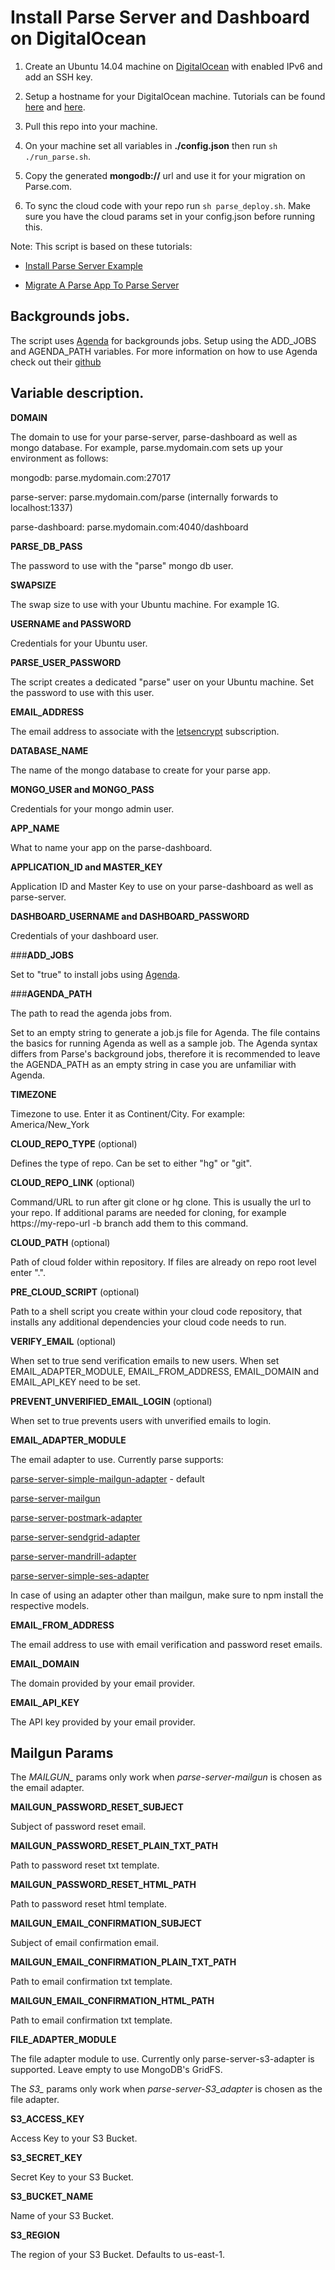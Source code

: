 # Install Parse Server and Dashboard on DigitalOcean #

1. Create an Ubuntu 14.04 machine on [DigitalOcean](www.digitalocean.com) with enabled IPv6 and add an SSH key.

2. Setup a hostname for your DigitalOcean machine. Tutorials can be found [here](https://www.digitalocean.com/community/tutorials/how-to-set-up-a-host-name-with-digitalocean) and [here](https://www.digitalocean.com/community/tutorials/how-to-point-to-digitalocean-nameservers-from-common-domain-registrars).

3. Pull this repo into your machine.

4. On your machine set all variables in **./config.json** then run `sh ./run_parse.sh`.

5. Copy the generated **mongodb://** url and use it for your migration on Parse.com.

6. To sync the cloud code with your repo run `sh parse_deploy.sh`. Make sure you have the cloud params set in your config.json before running this.

Note: This script is based on these tutorials:

* [Install Parse Server Example](https://www.digitalocean.com/community/tutorials/how-to-run-parse-server-on-ubuntu-14-04)

* [Migrate A Parse App To Parse Server](https://www.digitalocean.com/community/tutorials/how-to-migrate-a-parse-app-to-parse-server-on-ubuntu-14-04)

## Backgrounds jobs.

The script uses [Agenda](https://github.com/rschmukler/agenda) for backgrounds jobs. Setup using the ADD_JOBS and AGENDA_PATH variables. For more information on how to use Agenda check out their [github](https://github.com/rschmukler/agenda)

## Variable description.

**DOMAIN**

The domain to use for your parse-server, parse-dashboard as well as mongo database.
For example, parse.mydomain.com sets up your environment as follows:

mongodb: parse.mydomain.com:27017

parse-server: parse.mydomain.com/parse (internally forwards to localhost:1337)

parse-dashboard: parse.mydomain.com:4040/dashboard

**PARSE_DB_PASS**

The password to use with the "parse" mongo db user.

**SWAPSIZE**

The swap size to use with your Ubuntu machine. For example 1G.

**USERNAME and PASSWORD**

Credentials for your Ubuntu user.

**PARSE_USER_PASSWORD**

The script creates a dedicated "parse" user on your Ubuntu machine. Set the password to use with this user.

**EMAIL_ADDRESS**

The email address to associate with the [letsencrypt](https://letsencrypt.org/) subscription.

**DATABASE_NAME**

The name of the mongo database to create for your parse app.

**MONGO_USER and MONGO_PASS**

Credentials for your mongo admin user.

**APP_NAME**

What to name your app on the parse-dashboard.

**APPLICATION_ID and MASTER_KEY**

Application ID and Master Key to use on your parse-dashboard as well as parse-server.

**DASHBOARD_USERNAME and DASHBOARD_PASSWORD**

Credentials of your dashboard user.

###**ADD_JOBS**

Set to "true" to install jobs using [Agenda](https://github.com/rschmukler/agenda).

###**AGENDA_PATH**

The path to read the agenda jobs from.

Set to an empty string to generate a job.js file for Agenda. The file contains the basics for running Agenda as well as a sample job. The Agenda syntax differs from Parse's background jobs, therefore it is recommended to leave the AGENDA_PATH as an empty string in case you are unfamiliar with Agenda.

**TIMEZONE**

Timezone to use. Enter it as Continent/City. For example: America/New_York

**CLOUD_REPO_TYPE** (optional)

Defines the type of repo. Can be set to either "hg" or "git".

**CLOUD_REPO_LINK** (optional)

Command/URL to run after git clone or hg clone. This is usually the url to your repo. If additional params are needed for cloning, for example https://my-repo-url -b branch add them to this command.

**CLOUD_PATH** (optional)

Path of cloud folder within repository. If files are already on repo root level enter ".".

**PRE_CLOUD_SCRIPT** (optional)

Path to a shell script you create within your cloud code repository, that installs any additional dependencies your cloud code needs to run.

**VERIFY_EMAIL** (optional)

When set to true send verification emails to new users. When set EMAIL_ADAPTER_MODULE, EMAIL_FROM_ADDRESS, EMAIL_DOMAIN and EMAIL_API_KEY need to be set.

**PREVENT_UNVERIFIED_EMAIL_LOGIN** (optional)

When set to true prevents users with unverified emails to login.

**EMAIL_ADAPTER_MODULE** 

The email adapter to use. Currently parse supports:

[parse-server-simple-mailgun-adapter](https://github.com/ParsePlatform/parse-server-simple-mailgun-adapter) - default

[parse-server-mailgun](https://github.com/sebsylvester/parse-server-mailgun)

[parse-server-postmark-adapter](https://www.npmjs.com/package/parse-server-postmark-adapter)

[parse-server-sendgrid-adapter](https://www.npmjs.com/package/parse-server-sendgrid-adapter)

[parse-server-mandrill-adapter](https://www.npmjs.com/package/parse-server-mandrill-adapter)

[parse-server-simple-ses-adapter](https://www.npmjs.com/package/parse-server-simple-ses-adapter)

In case of using an adapter other than mailgun, make sure to npm install the respective models.

**EMAIL_FROM_ADDRESS**

The email address to use with email verification and password reset emails.

**EMAIL_DOMAIN**

The domain provided by your email provider.

**EMAIL_API_KEY**

The API key provided by your email provider.

## Mailgun Params ##

The *MAILGUN_* params only work when *parse-server-mailgun* is chosen as the email adapter.

**MAILGUN_PASSWORD_RESET_SUBJECT**

Subject of password reset email.

**MAILGUN_PASSWORD_RESET_PLAIN_TXT_PATH**

Path to password reset txt template.

**MAILGUN_PASSWORD_RESET_HTML_PATH**

Path to password reset html template.

**MAILGUN_EMAIL_CONFIRMATION_SUBJECT**

Subject of email confirmation email.

**MAILGUN_EMAIL_CONFIRMATION_PLAIN_TXT_PATH**

Path to email confirmation txt template.

**MAILGUN_EMAIL_CONFIRMATION_HTML_PATH**

Path to email confirmation txt template.

**FILE_ADAPTER_MODULE**

The file adapter module to use. Currently only parse-server-s3-adapter is supported. Leave empty to use MongoDB's GridFS.

The *S3_* params only work when *parse-server-S3_adapter* is chosen as the file adapter.

**S3_ACCESS_KEY**

Access Key to your S3 Bucket.

**S3_SECRET_KEY**

Secret Key to your S3 Bucket.

**S3_BUCKET_NAME**

Name of your S3 Bucket.

**S3_REGION**

The region of your S3 Bucket. Defaults to us-east-1.
